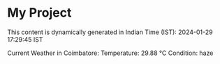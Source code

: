 # My Project

This content is dynamically generated in Indian Time (IST): 2024-01-29 17:29:45 IST


Current Weather in Coimbatore:
Temperature: 29.88 °C
Condition: haze
